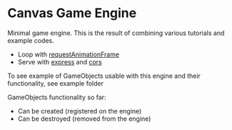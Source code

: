 # Canvas Game Engine

Minimal game engine. This is the result of combining various tutorials and example codes.

* Loop with [requestAnimationFrame](https://developer.mozilla.org/en-US/docs/Web/API/window/requestAnimationFrame)
* Serve with [express](https://expressjs.com/) and [cors](https://www.npmjs.com/package/cors)

To see example of GameObjects usable with this engine and their functionality, see example folder

GameObjects functionality so far:

* Can be created (registered on the engine)
* Can be destroyed (removed from the engine)
